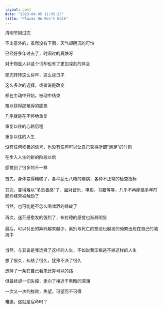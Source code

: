 ```yaml
---
layout: post
date: "2023-04-05 11:05:27"
title: "Places We Won't Walk"
---
```



清明节刚过完

不出意外的，虽然没有下雨，天气却阴沉的可怕

已经好多年过去了，时间过的真快呀

对于物是人非这个词却也有了更加深刻的体会  
<br>
兜兜转转这么些年，这么些日子

这么多次的选择，或者说是改变

都在主动中开始，被动中结束

难以获得那难得的感觉

几乎就是在不停地重复

重复以往的心路历程

重复以往的人生

没有任何积极的信号，也没有任何可以让自己获得所谓“满足”的时刻

在步入人生的新的阶段以后

感觉到了很多的不一样  
<br>
首先，身体变得糟糕了，各种乱七八糟的疾病，各种不正常的检查指标  
<br>
其次，变得难以“多愁善感”了，面对音乐，电影，书籍等等，几乎不再能像多年前那样经常被触动了

当然，也可能是不怎么喝啤酒的缘故了  
<br>
再次，迷茫感愈发的强烈了，布拉德的感觉也渐趋明显  
<br>
最后，可以付出的筹码越来越少，离别与死亡的想法也越发的频繁出现在自己的脑海中  

<br>
当然，与其说是我选择了这样的人生，不如说我压根逃不掉这样的人生

想了很久，纠结了很久，犹豫不决了很久

选择了一条在自己看来还算可以的路

但最终却一切失控，走向了接近于黑暗的深渊

一次又一次的挫败，失望，可望而不可得

难道，这就是宿命吗？